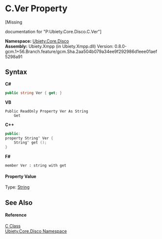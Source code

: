 # C.Ver Property 
 

\[Missing <summary> documentation for "P:Ubiety.Core.Disco.C.Ver"\]

**Namespace:**&nbsp;<a href="81eda19a-0f65-ef64-bde0-efeb6509de7d">Ubiety.Core.Disco</a><br />**Assembly:**&nbsp;Ubiety.Xmpp (in Ubiety.Xmpp.dll) Version: 0.8.0-gcm.1+56.Branch.feature/gcm.Sha.2aa504b079a34ee9f292986d1eee01aef5298a91

## Syntax

**C#**<br />
``` C#
public string Ver { get; }
```

**VB**<br />
``` VB
Public ReadOnly Property Ver As String
	Get
```

**C++**<br />
``` C++
public:
property String^ Ver {
	String^ get ();
}
```

**F#**<br />
``` F#
member Ver : string with get

```


#### Property Value
Type: <a href="http://msdn2.microsoft.com/en-us/library/s1wwdcbf" target="_blank">String</a>

## See Also


#### Reference
<a href="d0da3ba0-29b4-c743-4fd0-3f8c1e354a97">C Class</a><br /><a href="81eda19a-0f65-ef64-bde0-efeb6509de7d">Ubiety.Core.Disco Namespace</a><br />